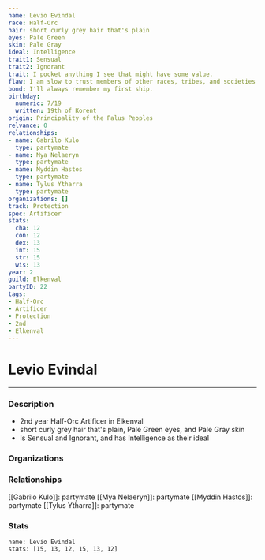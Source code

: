 ```yaml
---
name: Levio Evindal
race: Half-Orc
hair: short curly grey hair that's plain
eyes: Pale Green
skin: Pale Gray
ideal: Intelligence
trait1: Sensual
trait2: Ignorant
trait: I pocket anything I see that might have some value.
flaw: I am slow to trust members of other races, tribes, and societies.
bond: I'll always remember my first ship.
birthday:
  numeric: 7/19
  written: 19th of Korent
origin: Principality of the Palus Peoples
relvance: 0
relationships:
- name: Gabrilo Kulo
  type: partymate
- name: Mya Nelaeryn
  type: partymate
- name: Myddin Hastos
  type: partymate
- name: Tylus Ytharra
  type: partymate
organizations: []
track: Protection
spec: Artificer
stats:
  cha: 12
  con: 12
  dex: 13
  int: 15
  str: 15
  wis: 13
year: 2
guild: Elkenval
partyID: 22
tags:
- Half-Orc
- Artificer
- Protection
- 2nd
- Elkenval
---
```

# Levio Evindal
---
### Description
- 2nd year Half-Orc Artificer in Elkenval
- short curly grey hair that's plain, Pale Green eyes, and Pale Gray skin
- Is Sensual and Ignorant, and has Intelligence as their ideal

### Organizations
### Relationships
[[Gabrilo Kulo]]: partymate
[[Mya Nelaeryn]]: partymate
[[Myddin Hastos]]: partymate
[[Tylus Ytharra]]: partymate
### Stats
```statblock
name: Levio Evindal
stats: [15, 13, 12, 15, 13, 12]
```